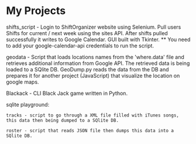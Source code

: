 # My Projects

shifts_script - Login to ShiftOrganizer website using Selenium. Pull users Shifts for current / next week using the sites API. After shifts pulled successfully it writes to Google Calendar. GUI built with Tkinter. ** You need to add your google-calendar-api credentials to run the script.

geodata - Script that loads locations names from the 'where.data' file and retrieves additional information from Google API. The retrieved data is being loaded to a SQlite DB. 
GeoDump.py reads the data from the DB and prepares it for another project (JavaScript) that visualize the location on google maps.

Blackack - CLI Black Jack game written in Python.

sqlite playground: 

    tracks - script to go through a XML file filled with iTunes songs, this data then being dumped to a SQlite DB.

    roster - script that reads JSON file then dumps this data into a SQlite DB.
